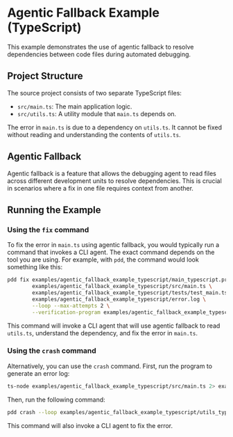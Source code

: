 # Agentic Fallback Example (TypeScript)

This example demonstrates the use of agentic fallback to resolve dependencies between code files during automated debugging.

## Project Structure

The source project consists of two separate TypeScript files:

- `src/main.ts`: The main application logic.
- `src/utils.ts`: A utility module that `main.ts` depends on.

The error in `main.ts` is due to a dependency on `utils.ts`. It cannot be fixed without reading and understanding the contents of `utils.ts`.

## Agentic Fallback

Agentic fallback is a feature that allows the debugging agent to read files across different development units to resolve dependencies. This is crucial in scenarios where a fix in one file requires context from another.

## Running the Example

### Using the `fix` command
To fix the error in `main.ts` using agentic fallback, you would typically run a command that invokes a CLI agent. The exact command depends on the tool you are using. For example, with `pdd`, the command would look something like this:

```bash
pdd fix examples/agentic_fallback_example_typescript/main_typescript.prompt \
        examples/agentic_fallback_example_typescript/src/main.ts \
        examples/agentic_fallback_example_typescript/tests/test_main.ts \
        examples/agentic_fallback_example_typescript/error.log \
        --loop --max-attempts 2 \
        --verification-program examples/agentic_fallback_example_typescript/tests/test_main.ts
```

This command will invoke a CLI agent that will use agentic fallback to read `utils.ts`, understand the dependency, and fix the error in `main.ts`.

### Using the `crash` command

Alternatively, you can use the `crash` command. First, run the program to generate an error log:

```bash
ts-node examples/agentic_fallback_example_typescript/src/main.ts 2> examples/agentic_fallback_example_typescript/crash_error.log
```

Then, run the following command:

```bash
pdd crash --loop examples/agentic_fallback_example_typescript/utils_typescript.prompt examples/agentic_fallback_example_typescript/src/utils.ts examples/agentic_fallback_example_typescript/src/main.ts examples/agentic_fallback_example_typescript/crash_error.log
```

This command will also invoke a CLI agent to fix the error.
